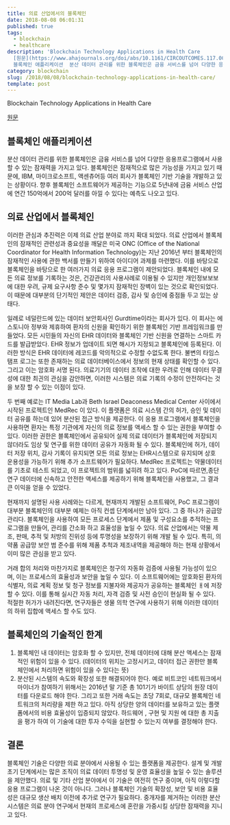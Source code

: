 ```yaml
---
title: 의료 산업에서의 블록체인
date: 2018-08-08 06:01:31
published: true
tags:
  - blockchain
  - healthcare
description: 'Blockchain Technology Applications in Health Care
  [원문](https://www.ahajournals.org/doi/abs/10.1161/CIRCOUTCOMES.117.003800)   ##
  블록체인 애플리케이션  분산 데이터 관리를 위한 블록체인은 금융 서비스를 넘어 다양한 응용프로그램에서 사용할 수 있는 잠재력을...'
category: blockchain
slug: /2018/08/08/blockchain-technology-applications-in-health-care/
template: post
---
```


Blockchain Technology Applications in Health Care

[원문](https://www.ahajournals.org/doi/abs/10.1161/CIRCOUTCOMES.117.003800)

## 블록체인 애플리케이션

분산 데이터 관리를 위한 블록체인은 금융 서비스를 넘어 다양한 응용프로그램에서 사용할 수 있는 잠재력을 가지고 있다. 블록체인은 잠재적으로 많은 가능성을 가지고 있기 때문에, IBM, 마이크로소프트, 액센츄어등 여러 회사가 블록체인 기반 기술을 개발하고 있는 상황이다. 향후 블록체인 소프트웨어가 제공하는 기능으로 5년내에 금융 서비스 산업에 연간 150억에서 200억 달러를 아낄 수 있다는 예측도 나오고 있다.

## 의료 산업에서 블록체인

이러한 관심과 추진력은 이제 의료 산업 분야로 까지 확대 되었다. 의료 산업에서 블록체인의 잠재적인 관련성과 중요성을 깨달은 미국 ONC (Office of the National Coordinator for Health Information Technology)는 지난 2016년 부터 블록체인의 잠재적인 사용에 관한 백서를 만들기 위하여 아이디어 과제를 마련했다. 이를 바탕으로 블록체인을 바탕으로 한 여러가지 의료 응용 프로그램이 제안되었다. 블록체인 내에 모든 의료 정보를 기록하는 것은, 건강관리의 사용사례로 이용될 수 있지만 개인정보보보에 대한 우려, 규제 요구사항 준수 및 몇가지 잠재적인 장벽이 있는 것으로 확인되었다. 이 때문에 대부분의 단기적인 제안은 데이터 검증, 감사 및 승인에 중점들 두고 있는 상태다.

일례로 네덜란드에 있는 데이터 보안회사인 Gurdtime이라는 회사가 있다. 이 회사는 에스토니아 정부와 제휴하여 환자의 신원을 확인하기 위한 블록체인 기반 프레임워크를 만들었다. 모든 시민들의 자신의 EHR 데이터와 블록체인 기반 신원을 연결하는 스마트 카드를 발급받았다. EHR 정보가 업데이트 되면 해시가 지정되고 블록체인에 등록된다. 이러한 방식은 EHR 데이터에 레코드를 악의적으로 수정할 수없도록 한다. 불변의 타임스탬프 로그는 또한 존재하는 의료 데이터베이스에서 정보의 현재 상태를 확인할 수 있다. 그리고 이는 암호화 서명 된다. 의료기기의 데이터 조작에 대한 우려로 인해 데이터 무결성에 대한 최긘의 관심을 감안하면, 이러한 시스템은 의료 기록의 수정이 안전하다는 것을 보장 할 수 있는 이점이 있다.

두 번째 예로는 IT Media Lab과 Beth Israel Deaconess Medical Center 사이에서 시작된 프로젝트인 MedRec 이 있다. 이 플랫폼은 의료 시스템 간의 허가, 승인 및 데이터 공유를 하는데 있어 분산된 접근 방식을 제공한다. 이 응용 프로그램에서 블록체인을 사용하면 환자는 특정 기관에게 자신의 의료 정보를 액세스 할 수 있는 권한을 부여할 수 있다. 이러한 권한은 블록체인에서 공유되어 실제 의료 데이터가 블록체인에 저장되지 않더라도 임상 및 연구를 위한 데이터 공유가 자동화 될 수 있다. 블록체인에 허가, 데이터 저장 위치, 감사 기록이 유지되면 모든 의료 정보는 EHR시스템으로 유지되며 상호 운용성을 가능하기 위해 추가 소프트웨어가 필요하다. MedRec 프로젝트는 약물데이터를 기초로 테스트 되었고, 이 프로젝트의 범위를 넓히려 하고 있다. PoC에 따르면,종단 연구 데이터에 신속하고 안전한 액세스를 제공하기 위해 블록체인을 사용했고, 그 결과 큰 이익을 얻을 수 있었다.

현재까지 설명된 사용 사례와는 다르게, 현재까지 개발된 소프트웨어, PoC 프로그램이 대부분 블록체인의 대부분 예제는 아직 컨셉 단계에서만 남아 있다. 그 중 하나가 공급망 관리다. 블록체인을 사용하여 모든 프로세스 단계에서 제품 및 구성요소를 추적하는 프로그램을 만들어, 관리를 간소화 하고 효율성을 높일 수 있다. 의료 산업에서는 약물 제조, 판매, 추적 및 처방의 진위성 등에 투명성을 보장하기 위해 개발 될 수 있다. 특히, 의약품 공급망 보안 범 준수를 위해 제품 추척과 제조내역을 제공해야 하는 현재 상황에서 이미 많은 관심을 받고 있다.

거래 합의 처리와 마찬가지로 블록체인은 청구의 자동화 검증에 사용될 가능성이 있으며, 이는 프로세스의 효율성과 보안을 높일 수 있다. 이 소프트웨어에는 암호화된 환자의 식별자, 의료 계획 정보 및 청구 정보를 지불자와 제공자가 공유하는 블록체인 ㅐ에 저장할 수 있다. 이를 통해 실시간 자동 처리, 자격 검증 및 사전 승인이 현실화 될 수 있다. 적절한 허가가 내려진다면, 연구자들은 생물 의학 연구에 사용하기 위해 이러한 데이터의 하위 집합에 액세스 할 수도 있다.

## 블록체인의 기술적인 한계

1. 블록체인 내 데이터는 암호화 할 수 있지만, 전체 데이터에 대해 분산 액세스는 잠재적인 위험이 있을 수 있다. (데이터의 위치는 고정시키고, 데이터 접근 권한만 블록체인에서 처리하면 위험이 있을 수 있다는 뜻)
2. 분산된 시스템의 속도와 확장성 또한 해결되어야 한다. 예로 비트코인 네트워크에서 마이너가 참여하기 위해서는 2016년 말 기준 총 101기가 바이트 상당의 원장 데이터를 다운로드 해야 한다. 그리고 또한 거래 속도는 초당 7회로, 대규모 블록체인 네트워크의 처리량을 제한 하고 있다. 아직 상당한 양의 데이터를 보유하고 있는 플랫폼에서의 비용 효율성이 입증되지 않았다. 하드웨어 , 구현 및 지원 에 대한 총 지출을 평가 하여 이 기술에 대한 투자 수익을 실현할 수 있는지 여부를 결정해야 한다.

## 결론

블록체인 기술은 다양한 의료 분야에서 사용될 수 있는 플랫폼을 제공한다. 설계 및 개발 초기 단계에서는 많은 조직이 의료 데이터 투명성 및 운영 효율성을 높일 수 있는 솔루션을 제안했다. 의료 및 기타 산업 분야에서 이 기술은 여전히 연구 중이며, 아직 이렇다할 응용 프로그램이 나온 것이 아니다. 그러나 블록체인 기술의 확장성, 보안 및 비용 효율성은 대규모 생산 배치 이전에 추가로 연구가 필요하다. 중개자를 제거하는 이러한 분산 시스템은 의료 분야 연구에서 현재의 프로세스에 혼란을 가중시킬 상당한 잠재력을 지니고 있다.
